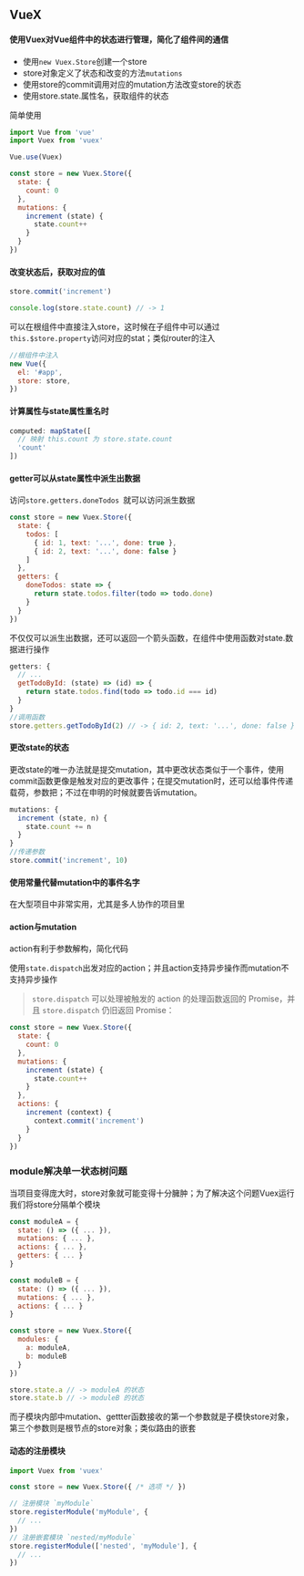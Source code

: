 ## VueX

#### 使用Vuex对Vue组件中的状态进行管理，简化了组件间的通信

+ 使用`new Vuex.Store`创建一个store
+ store对象定义了状态和改变的方法`mutations`
+ 使用store的commit调用对应的mutation方法改变store的状态
+ 使用store.state.属性名，获取组件的状态

简单使用

```javascript
import Vue from 'vue'
import Vuex from 'vuex'

Vue.use(Vuex)

const store = new Vuex.Store({
  state: {
    count: 0
  },
  mutations: {
    increment (state) {
      state.count++
    }
  }
})
```

#### 改变状态后，获取对应的值

```javascript
store.commit('increment')

console.log(store.state.count) // -> 1
```

可以在根组件中直接注入store，这时候在子组件中可以通过`this.$store.property`访问对应的stat；类似router的注入

```javascript
//根组件中注入
new Vue({
  el: '#app',
  store: store,
})
```

#### 计算属性与state属性重名时

```javascript
computed: mapState([
  // 映射 this.count 为 store.state.count
  'count'
])
```

#### getter可以从state属性中派生出数据

访问`store.getters.doneTodos `就可以访问派生数据

```javascript
const store = new Vuex.Store({
  state: {
    todos: [
      { id: 1, text: '...', done: true },
      { id: 2, text: '...', done: false }
    ]
  },
  getters: {
    doneTodos: state => {
      return state.todos.filter(todo => todo.done)
    }
  }
})
```

不仅仅可以派生出数据，还可以返回一个箭头函数，在组件中使用函数对state.数据进行操作

```javascript
getters: {
  // ...
  getTodoById: (state) => (id) => {
    return state.todos.find(todo => todo.id === id)
  }
}
//调用函数
store.getters.getTodoById(2) // -> { id: 2, text: '...', done: false }
```



#### 更改state的状态

更改state的唯一办法就是提交mutation，其中更改状态类似于一个事件，使用commit函数更像是触发对应的更改事件；在提交mutation时，还可以给事件传递载荷，参数把；不过在申明的时候就要告诉mutation。

```javascript
mutations: {
  increment (state, n) {
    state.count += n
  }
}
//传递参数
store.commit('increment', 10)
```

#### 使用常量代替mutation中的事件名字

在大型项目中非常实用，尤其是多人协作的项目里

#### action与mutation

action有利于参数解构，简化代码

使用`state.dispatch`出发对应的action；并且action支持异步操作而mutation不支持异步操作

> `store.dispatch` 可以处理被触发的 action 的处理函数返回的 Promise，并且 `store.dispatch` 仍旧返回 Promise：

```javascript
const store = new Vuex.Store({
  state: {
    count: 0
  },
  mutations: {
    increment (state) {
      state.count++
    }
  },
  actions: {
    increment (context) {
      context.commit('increment')
    }
  }
})
```

### module解决单一状态树问题

当项目变得庞大时，store对象就可能变得十分臃肿；为了解决这个问题Vuex运行我们将store分隔单个模块

```javascript
const moduleA = {
  state: () => ({ ... }),
  mutations: { ... },
  actions: { ... },
  getters: { ... }
}

const moduleB = {
  state: () => ({ ... }),
  mutations: { ... },
  actions: { ... }
}

const store = new Vuex.Store({
  modules: {
    a: moduleA,
    b: moduleB
  }
})

store.state.a // -> moduleA 的状态
store.state.b // -> moduleB 的状态
```

而子模块内部中mutation、gettter函数接收的第一个参数就是子模快store对象，第三个参数则是根节点的store对象；类似路由的嵌套

#### 动态的注册模块

```javascript
import Vuex from 'vuex'

const store = new Vuex.Store({ /* 选项 */ })

// 注册模块 `myModule`
store.registerModule('myModule', {
  // ...
})
// 注册嵌套模块 `nested/myModule`
store.registerModule(['nested', 'myModule'], {
  // ...
})
```





